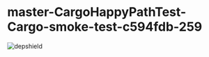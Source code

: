 # master-CargoHappyPathTest-Cargo-smoke-test-c594fdb-259

![depshield](https://depshield.sonatype.org/badges/depshield-prod/master-CargoHappyPathTest-Cargo-smoke-test-c594fdb-259/depshield.svg)
